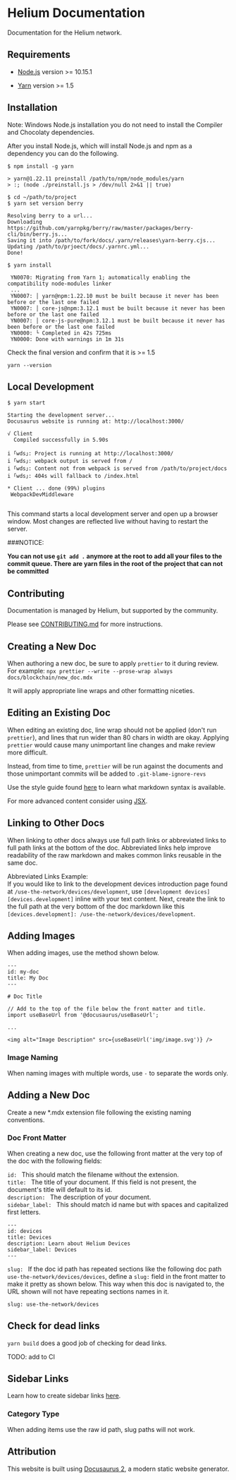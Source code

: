 # Helium Documentation

Documentation for the Helium network.

## Requirements

- [Node.js](https://nodejs.org/en/download) version >= 10.15.1

- [Yarn](https://yarnpkg.com/getting-started/install) version >= 1.5

## Installation

Note: Windows Node.js installation you do not need to install the Compiler and Chocolaty dependencies.

After you install Node.js, which will install Node.js and npm as a dependency you can do the following. 

```
$ npm install -g yarn

> yarn@1.22.11 preinstall /path/to/npm/node_modules/yarn
> :; (node ./preinstall.js > /dev/null 2>&1 || true)

$ cd ~/path/to/project
$ yarn set version berry

Resolving berry to a url...
Downloading https://github.com/yarnpkg/berry/raw/master/packages/berry-cli/bin/berry.js...
Saving it into /path/to/fork/docs/.yarn/releases\yarn-berry.cjs...
Updating /path/to/prjoect/docs/.yarnrc.yml...
Done!

$ yarn install

 YN0070: Migrating from Yarn 1; automatically enabling the compatibility node-modules linker 
 ...
 YN0007: │ yarn@npm:1.22.10 must be built because it never has been before or the last one failed
 YN0007: │ core-js@npm:3.12.1 must be built because it never has been before or the last one failed
 YN0007: │ core-js-pure@npm:3.12.1 must be built because it never has been before or the last one failed
 YN0000: └ Completed in 42s 725ms
 YN0000: Done with warnings in 1m 31s

```

Check the final version and confirm that it is >= 1.5

```
yarn --version
```

## Local Development

```
$ yarn start

Starting the development server...
Docusaurus website is running at: http://localhost:3000/

√ Client
  Compiled successfully in 5.90s

i ｢wds｣: Project is running at http://localhost:3000/
i ｢wds｣: webpack output is served from /
i ｢wds｣: Content not from webpack is served from /path/to/project/docs
i ｢wds｣: 404s will fallback to /index.html

* Client ... done (99%) plugins
 WebpackDevMiddleware
 
```

This command starts a local development server and open up a browser window.
Most changes are reflected live without having to restart the server.

###NOTICE:

**You can not use `git add .` anymore at the root to add all your files to the commit queue. There are yarn files in the root of the project that can not be committed**

## Contributing

Documentation is managed by Helium, but supported by the community.

Please see [CONTRIBUTING.md](CONTRIBUTING.md) for more instructions.

## Creating a New Doc

When authoring a new doc, be sure to apply `prettier` to it during review. For
example: `npx prettier --write --prose-wrap always docs/blockchain/new_doc.mdx`

It will apply appropriate line wraps and other formatting niceties.

## Editing an Existing Doc

When editing an existing doc, line wrap should not be applied (don't run
`prettier`), and lines that run wider than 80 chars in width are okay. Applying
`prettier` would cause many unimportant line changes and make review more
difficult.

Instead, from time to time, `prettier` will be run against the documents and
those unimportant commits will be added to `.git-blame-ignore-revs`

Use the style guide found [here](docs/style-guide.md) to learn what markdown syntax
is available.

For more advanced content consider using
[JSX](https://v2.docusaurus.io/docs/markdown-features/#embedding-react-components-with-mdx).

## Linking to Other Docs

When linking to other docs always use full path links or abbreviated links to
full path links at the bottom of the doc. Abbreviated links help improve
readability of the raw markdown and makes common links reusable in the same doc.

Abbreviated Links Example:  
If you would like to link to the development devices introduction page found at
`/use-the-network/devices/development`, use
`[development devices][devices.development]` inline with your text content.
Next, create the link to the full path at the very bottom of the doc markdown
like this `[devices.development]: /use-the-network/devices/development`.

## Adding Images

When adding images, use the method shown below.

```
---
id: my-doc
title: My Doc
---

# Doc Title

// Add to the top of the file below the front matter and title.
import useBaseUrl from '@docusaurus/useBaseUrl';

...

<img alt="Image Description" src={useBaseUrl('img/image.svg')} />
```

### Image Naming

When naming images with multiple words, use `-` to separate the words only.

## Adding a New Doc

Create a new \*.mdx extension file following the existing naming conventions.

### Doc Front Matter

When creating a new doc, use the following front matter at the very top of the
doc with the following fields:

`id: ` This should match the filename without the extension.  
`title: ` The title of your document. If this field is not present, the document's title will default to its id.  
`description: ` The description of your document.  
`sidebar_label: ` This should match id name but with spaces and capitalized
first letters.

```
---
id: devices
title: Devices
description: Learn about Helium Devices
sidebar_label: Devices
---
```

`slug: ` If the doc id path has repeated sections like the following doc path
`use-the-network/devices/devices`, define a `slug:` field in the front matter to
make it pretty as shown below. This way when this doc is navigated to, the URL
shown will not have repeating sections names in it.

```
slug: use-the-network/devices
```
## Check for dead links

`yarn build` does a good job of checking for dead links.

TODO: add to CI

## Sidebar Links

Learn how to create sidebar links
[here](https://v2.docusaurus.io/docs/docs-introduction/#sidebar-object).

### Category Type

When adding items use the raw id path, slug paths will not work.

## Attribution

This website is built using [Docusaurus 2](https://v2.docusaurus.io/), a modern
static website generator.
